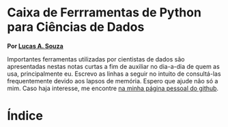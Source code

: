 # Caixa de Ferrramentas de Python para Ciências de Dados

**Por [Lucas A. Souza](https://lucas-alves-souza.github.io/)**

Importantes ferramentas utilizadas por cientistas de dados são apresentadas nestas notas curtas a fim de auxiliar no dia-a-dia de quem as usa, principalmente eu.
Escrevo as linhas a seguir no intuito de consultá-las frequentemente devido aos lapsos de memória. Espero que ajude não só a mim.
Caso haja interesse, me encontre [na minha página pessoal do github](https://lucas-alves-souza.github.io/).


# Índice

```{tableofcontents}
```
